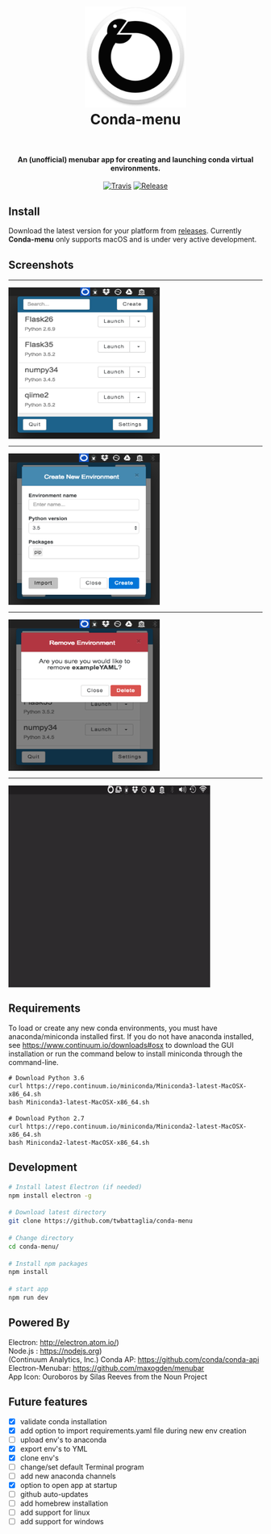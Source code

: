 <h1 align="center">
  <br>
  <img src="build/Conda-menu.png" alt="Condamenu" width="200"></a>
  <br>
    Conda-menu
  <br>
  <br>
</h1>
<h4 align="center">An (unofficial) menubar app for creating and launching conda virtual environments.</h4>
<p align="center">
  <a href="https://travis-ci.org/twbattaglia/conda-menu"><img src="https://travis-ci.org/twbattaglia/conda-menu.svg?branch=master" alt="Travis"></a>
  <a href="https://github.com/twbattaglia/conda-menu/releases"><img src="https://img.shields.io/github/release/twbattaglia/conda-menu.svg" alt="Release"></a>
</p>

## Install
Download the latest version for your platform from [releases](https://github.com/twbattaglia/conda-menu/releases).
Currently **Conda-menu** only supports macOS and is under very active development.


## Screenshots
<p align="center">
  <hr>
  <img src="build/screenshots/screenshot-main.png" alt="screenshot" align="center" height="300px" width="300px"> 
  <hr>
  <img src="build/screenshots/screenshot-create.png" alt="screenshot" align="center" height="300px" width="300px">
  <hr>
  <img src="build/screenshots/screenshot-delete.png" alt="screenshot" align="center" height="300px" width="300px">
  <hr>
  <img src="build/screenshots/screenshot-drag.gif" alt="screenshot" align="center" height="400px" width="400px">
</p>

## Requirements
To load or create any new conda environments, you must have anaconda/miniconda installed first. If you do not have anaconda installed, see https://www.continuum.io/downloads#osx to download the GUI installation or run the command below to install miniconda through the command-line.
```
# Download Python 3.6
curl https://repo.continuum.io/miniconda/Miniconda3-latest-MacOSX-x86_64.sh
bash Miniconda3-latest-MacOSX-x86_64.sh

# Download Python 2.7
curl https://repo.continuum.io/miniconda/Miniconda2-latest-MacOSX-x86_64.sh
bash Miniconda2-latest-MacOSX-x86_64.sh
```

## Development
```bash
# Install latest Electron (if needed)
npm install electron -g

# Download latest directory
git clone https://github.com/twbattaglia/conda-menu

# Change directory
cd conda-menu/

# Install npm packages
npm install

# start app
npm run dev
```

## Powered By
Electron: http://electron.atom.io/)  
Node.js : https://nodejs.org)  
(Continuum Analytics, Inc.) Conda AP: https://github.com/conda/conda-api  
Electron-Menubar: https://github.com/maxogden/menubar  
App Icon: Ouroboros by Silas Reeves from the Noun Project  

## Future features
- [x] validate conda installation
- [x] add option to import requirements.yaml file during new env creation  
- [ ] upload env's to anaconda
- [x] export env's to YML
- [x] clone env's
- [ ] change/set default Terminal program
- [ ] add new anaconda channels
- [x] option to open app at startup
- [ ] github auto-updates
- [ ] add homebrew installation
- [ ] add support for linux
- [ ] add support for windows
